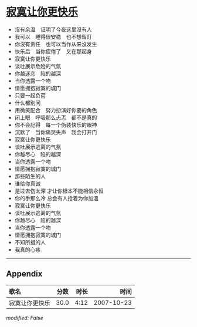 # [寂寞让你更快乐](https://music.163.com/song?id=65350)

* 沒有余温　证明了今夜这里沒有人
* 我可以　睡得很安稳　也不想留灯
* 你沒有责任　也可以当作从来沒发生
* 快乐后　当你疲倦了　又在那起身
* 寂寞让你更快乐
* 谈吐展示危险的气氛
* 你越迷恋　陷的越深
* 当你透露一个吻
* 情愿拥抱寂寞的城门
* 只要一起负荷
* 什么都別问
* 用微笑配合　努力扮演好你要的角色
* 闭上眼　呼吸那么忐忑　都不是真的
* 你不会記得　每一个伪装快乐的眼神
* 沉默了　当你痛哭失声　我会打开门
* 寂寞让你更快乐
* 谈吐展示逃离的气氛
* 你越尽心　陷的越深
* 当你透露一个吻
* 情愿拥抱寂寞的城门
* 那些陌生的人
* 谁给你真诚
* 是过去伤太深 才让你根本不能相信永恒
* 你的手那么冷 总会有人抢着为你加溫
* 寂寞让你更快乐
* 谈吐展示逃离的气氛
* 你越尽心　陷的越深
* 当你透露一个吻
* 情愿拥抱寂寞的城门
* 不知所措的人
* 我真的心疼


---

## Appendix

|歌名|分数|时长|时间|
|:---|:---:|---:|---:|
|寂寞让你更快乐|30.0|4:12|2007-10-23

*modified: False*